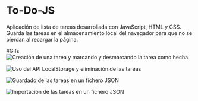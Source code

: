# To-Do-JS
Aplicación de lista de tareas desarrollada con JavaScript, HTML y CSS. Guarda las tareas en el almacenamiento local del navegador para que no se pierdan al recargar la página.

#Gifs
![Creación de una tarea y marcando y desmarcando la tarea como hecha](https://github.com/alvarogarcia1994/To-Do-JS/gifs/Create_tasks_and_marking_as_done_or_undone.gif)
 
![Uso del API LocalStorage y eliminación de las tareas](https://github.com/alvarogarcia1994/To-Do-JS/gifs/LocalStorage+Deletion_of_Tasks.gif)

![Guardado de las tareas en un fichero JSON](https://github.com/alvarogarcia1994/To-Do-JS/gifs/SaveJSON.gif)
  
![Importación de las tareas en un fichero JSON](https://github.com/alvarogarcia1994/To-Do-JS/gifs/ImportJSON.gif)
